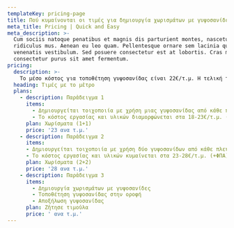 ```yaml
---
templateKey: pricing-page
title: Πού κυμαίνονται οι τιμές για δημιουργία χωρισμάτων με γυψοσανίδες;
meta_title: Pricing | Quick and Easy
meta_description: >-
  Cum sociis natoque penatibus et magnis dis parturient montes, nascetur
  ridiculus mus. Aenean eu leo quam. Pellentesque ornare sem lacinia quam
  venenatis vestibulum. Sed posuere consectetur est at lobortis. Cras mattis
  consectetur purus sit amet fermentum.
pricing:
  description: >-
    Το μέσο κόστος για τοποθέτηση γυψοσανίδας είναι 22€/τ.μ. Η τελική τιμής στις γυψοσανίδας φυσικά εξαρτάται από την ποιότητα των υλικών αλλά και τις προδιαγραφές της εργασίας σου.
  heading: Τιμές με το μἐτρο
  plans:
    - description: Παρἀδειγμα 1
      items:
        - Δημιουργείται τοιχοποιία με χρήση μιας γυψοσανίδας από κάθε πλευρά.
        - Το κόστος εργασίας και υλικών διαμορφώνεται στα 18-23€/τ.μ. (+ΦΠΑ) για μεσαίου μεγέθους δουλειές (15-50τ.μ.).
      plan: Χωρίσματα (1+1)
      price: '23 ανα τ.μ.'
    - description: Παρἀδειγμα 2
      items:
      - Δημιουργείται τοιχοποιία με χρήση δύο γυψοσανίδων από κάθε πλευρά. (Προσθέτει καλύτερη αντοχή και μόνωση).
      - Το κόστος εργασίας και υλικών κυμαίνεται στα 23-28€/τ.μ. (+ΦΠΑ) για μεσαίου μεγέθους δουλειές (15-50τ.μ.).
      plan: Χωρίσματα (2+2)
      price: '28 ανα τ.μ.'
    - description: Παρἀδειγμα 3
      items:
        - Δημιουργία χωρισμάτων με γυψοσανίδες
        - Τοποθέτηση γυψοσανίδας στην οροφή
        - Αποξήλωση γυψοσανίδας
      plan: Ζἠτησε τιμοὐλα
      price: ' ανα τ.μ.'
---
```


